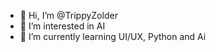 - 👋 Hi, I’m @TrippyZolder
- 👀 I’m interested in AI
- 🌱 I’m currently learning UI/UX, Python and Ai

<!---
TrippyZolder/TrippyZolder is a ✨ special ✨ repository because its `README.md` (this file) appears on your GitHub profile.
You can click the Preview link to take a look at your changes.
--->
